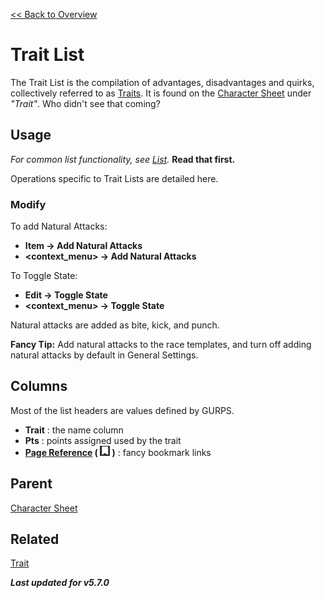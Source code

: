 [<< Back to Overview](./Overview.md "Overview")

# Trait List
The Trait List is the compilation of advantages, disadvantages and quirks, collectively referred to as [Traits](./Trait.md "Trait"). It is found on the [Character Sheet](./Character%20Sheet.md "Character Sheet") under *"Trait"*. Who didn't see that coming?

## Usage
*For common list functionality, see [List](./List.md "List").* **Read that first.**

Operations specific to Trait Lists are detailed here.

### Modify
To add Natural Attacks:
- **Item -> Add Natural Attacks**
- **\<context_menu> -> Add Natural Attacks**

To Toggle State:
- **Edit -> Toggle State**
- **\<context_menu> -> Toggle State**

Natural attacks are added as bite, kick, and punch.

**Fancy Tip:** Add natural attacks to the race templates, and turn off adding natural attacks by default in General Settings.

## Columns
Most of the list headers are values defined by GURPS.

- **Trait** : the name column
- **Pts** : points assigned used by the trait
- **[Page Reference](./Page%20Reference.md "Page Reference") ( ![](./img/flag.png "Reference") )** : fancy bookmark links

## Parent
[Character Sheet](./Character%20Sheet.md "Character Sheet")

## Related
[Trait](./Trait.md "Trait")

***Last updated for v5.7.0***